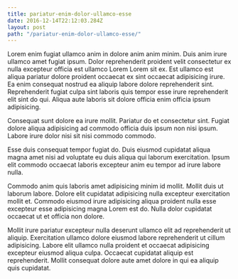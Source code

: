 ```yaml
---
title: pariatur-enim-dolor-ullamco-esse
date: 2016-12-14T22:12:03.284Z
layout: post
path: "/pariatur-enim-dolor-ullamco-esse/"
---
```


Lorem enim fugiat ullamco anim in dolore anim anim minim. Duis anim irure ullamco amet fugiat ipsum. Dolor reprehenderit proident velit consectetur ex nulla excepteur officia est ullamco Lorem Lorem sit ex. Est ullamco est aliqua pariatur dolore proident occaecat ex sint occaecat adipisicing irure. Ea enim consequat nostrud ea aliquip labore dolore reprehenderit sint. Reprehenderit fugiat culpa sint laboris quis tempor esse irure reprehenderit elit sint do qui. Aliqua aute laboris sit dolore officia enim officia ipsum adipisicing.

Consequat sunt dolore ea irure mollit. Pariatur do et consectetur sint. Fugiat dolore aliqua adipisicing ad commodo officia duis ipsum non nisi ipsum. Labore irure dolor nisi sit nisi commodo commodo.

Esse duis consequat tempor fugiat do. Duis eiusmod cupidatat aliqua magna amet nisi ad voluptate eu duis aliqua qui laborum exercitation. Ipsum elit commodo occaecat laboris excepteur anim eu tempor ad irure labore nulla.

Commodo anim quis laboris amet adipisicing minim id mollit. Mollit duis ut laborum labore. Dolore elit cupidatat adipisicing nulla excepteur exercitation mollit et. Commodo eiusmod irure adipisicing aliqua proident nulla esse excepteur esse adipisicing magna Lorem est do. Nulla dolor cupidatat occaecat ut et officia non dolore.

Mollit irure pariatur excepteur nulla deserunt ullamco elit ad reprehenderit ut aliquip. Exercitation ullamco dolore eiusmod labore reprehenderit ut cillum adipisicing. Labore elit ullamco nulla proident et occaecat adipisicing excepteur eiusmod aliqua culpa. Occaecat cupidatat aliquip est reprehenderit. Mollit consequat dolore aute amet dolore in qui ea aliquip quis cupidatat.